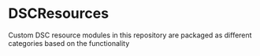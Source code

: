 # DSCResources
Custom DSC resource modules in this repository are packaged as different categories based on the functionality
